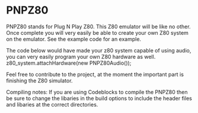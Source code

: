 # PNPZ80

PNPZ80 stands for Plug N Play Z80. This Z80 emulator will be like no other. Once complete you will very easily be able to create your own Z80
system on the emulator. See the example code for an example.

The code below would have made your z80 system capable of using audio, you can very easily program your own Z80 hardware as well. 
z80_system.attachHardware(new PNPZ80Audio());

Feel free to contribute to the project, at the moment the important part is finishing the Z80 simulator.

Compiling notes:
If you are using Codeblocks to compile the PNPZ80 then be sure to change the libaries in the build options to include the header files and libaries at the correct directories.
